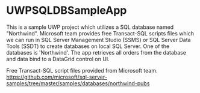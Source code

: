# UWPSQLDBSampleApp

This is a sample UWP project which utilizes a SQL database named "Northwind". Microsoft team provides free Transact-SQL scripts files which we can run in SQL Server Management Studio (SSMS) or SQL Server Data Tools (SSDT) to create databases on local SQL Server. One of the databases is 'Northwind'.
The app retrieves all orders from the database and data bind to a DataGrid control on UI.

Free Transact-SQL script files provided from Microsoft team.
https://github.com/microsoft/sql-server-samples/tree/master/samples/databases/northwind-pubs
